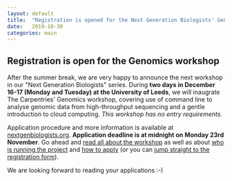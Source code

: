 ```yaml
---
layout: default
title:  "Registration is opened for the Next Generation Biologists' Genomics workshop"
date:   2019-10-30
categories: main
---
```


## Registration is open for the Genomics workshop

After the summer break, we are very happy to announce the next workshop in our "Next Generation Biologists" series. During **two days in December 16-17 (Monday and Tuesday) at the University of Leeds**, we will inaugrate The Carpentries' Genomics workshop, covering use of command line to analyse genomic data from high-throughput sequencing and a gentle introduction to cloud computing. _This workshop has no entry requirements._

Application procedure and more information is available at [nextgenbiologists.org](http://nextgenbiologists.org). **Application deadline is at midnight on Monday 23rd November**. Go ahead and [read all about the workshop](/workshops/) as well as about [who is running the project](/about/) and [how to apply](/application/) (or you can [jump straight to the registration form](https://forms.gle/oAxNbNuZf6ZzucKR7)).

We are looking forward to reading your applications :-)
